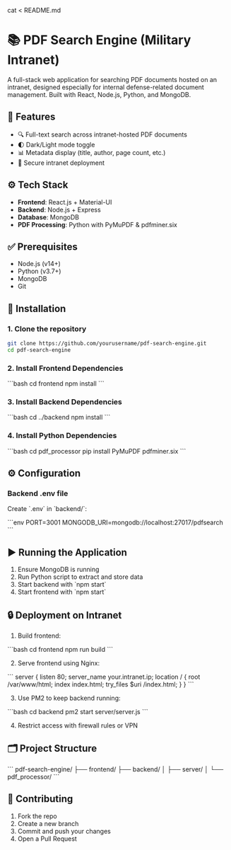 cat <<EOF > README.md
# 📚 PDF Search Engine (Military Intranet)

A full-stack web application for searching PDF documents hosted on an intranet, designed especially for internal defense-related document management. Built with React, Node.js, Python, and MongoDB.

## 🔧 Features

- 🔍 Full-text search across intranet-hosted PDF documents  
- 🌓 Dark/Light mode toggle  
- 📊 Metadata display (title, author, page count, etc.)  
- 🔐 Secure intranet deployment  

## ⚙️ Tech Stack

- **Frontend**: React.js + Material-UI  
- **Backend**: Node.js + Express  
- **Database**: MongoDB  
- **PDF Processing**: Python with PyMuPDF & pdfminer.six  

## ✅ Prerequisites

- Node.js (v14+)
- Python (v3.7+)
- MongoDB
- Git

## 🚀 Installation

### 1. Clone the repository

```bash
git clone https://github.com/yourusername/pdf-search-engine.git
cd pdf-search-engine
```

### 2. Install Frontend Dependencies

\`\`\`bash
cd frontend
npm install
\`\`\`

### 3. Install Backend Dependencies

\`\`\`bash
cd ../backend
npm install
\`\`\`

### 4. Install Python Dependencies

\`\`\`bash
cd pdf_processor
pip install PyMuPDF pdfminer.six
\`\`\`

## ⚙️ Configuration

### Backend .env file

Create \`.env\` in \`backend/\`:

\`\`\`env
PORT=3001
MONGODB_URI=mongodb://localhost:27017/pdfsearch
\`\`\`

## ▶️ Running the Application

1. Ensure MongoDB is running  
2. Run Python script to extract and store data  
3. Start backend with \`npm start\`  
4. Start frontend with \`npm start\`

## 🔒 Deployment on Intranet

1. Build frontend:

\`\`\`bash
cd frontend
npm run build
\`\`\`

2. Serve frontend using Nginx:

\`\`\`
server {
  listen 80;
  server_name your.intranet.ip;
  location / {
    root /var/www/html;
    index index.html;
    try_files \$uri /index.html;
  }
}
\`\`\`

3. Use PM2 to keep backend running:

\`\`\`bash
cd backend
pm2 start server/server.js
\`\`\`

4. Restrict access with firewall rules or VPN  

## 🗂️ Project Structure

\`\`\`
pdf-search-engine/
├── frontend/
├── backend/
│   ├── server/
│   └── pdf_processor/
\`\`\`

## 🤝 Contributing

1. Fork the repo  
2. Create a new branch  
3. Commit and push your changes  
4. Open a Pull Request  

